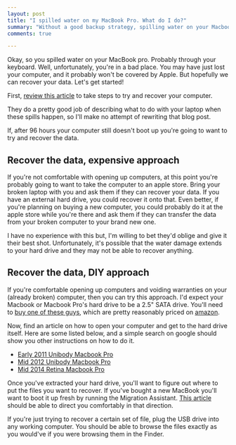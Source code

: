 ```yaml
---
layout: post
title: "I spilled water on my MacBook Pro. What do I do?"
summary: "Without a good backup strategy, spilling water on your Macbook can be devastating. Let's try to recover that laptop, or at least your data."
comments: true

---
```


Okay, so you spilled water on your MacBook pro. Probably through your keyboard. Well, unfortunately, you're in a bad place. You may have just lost your computer, and it probably won't be covered by Apple. But hopefully we can recover your data. Let's get started!

First, [review this article][liquid_damage] to take steps to try and recover your computer.

They do a pretty good job of describing what to do with your laptop when these spills happen, so I'll make no attempt of rewriting that blog post.

If, after 96 hours your computer still doesn't boot up you're going to want to try and recover the data.

## Recover the data, expensive approach

If you're not comfortable with opening up computers, at this point you're probably going to want to take the computer to an apple store. Bring your broken laptop with you and ask them if they can recover your data. If you have an external hard drive, you could recover it onto that. Even better, if you're planning on buying a new computer, you could probably do it at the apple store while you're there and ask them if they can transfer the data from your broken computer to your brand new one.

I have no experience with this but, I'm willing to bet they'd oblige and give it their best shot. Unfortunately, it's possible that the water damage extends to your hard drive and they may not be able to recover anything.

## Recover the data, DIY approach

If you're comfortable opening up computers and voiding warranties on your (already broken) computer, then you can try this approach. I'd expect your Macbook or Macbook Pro's hard drive to be a 2.5" SATA drive. You'll need to [buy one of these guys][sata_drive], which are pretty reasonably priced on [amazon][sata_drive].

Now, find an article on how to open your computer and get to the hard drive itself. Here are some listed below, and a simple search on google should show you other instructions on how to do it.

* [Early 2011 Unibody Macbook Pro][early_2011]
* [Mid 2012 Unibody Macbook Pro][mid_2012]
* [Mid 2014 Retina Macbook Pro][mid_2014]

Once you've extracted your hard drive, you'll want to figure out where to put the files you want to recover. If you've bought a new MacBook you'll want to boot it up fresh by running the Migration Assistant. [This article][migration] should be able to direct you comfortably in that direction.

If you're just trying to recover a certain set of file, plug the USB drive into any working computer. You should be able to browse the files exactly as you would've if you were browsing them in the Finder.

[liquid_damage]: http://osxdaily.com/2014/04/13/water-contact-macbook-prevent-liquid-damage/
[sata_drive]: http://www.amazon.com/StarTech-com-SATA-Drive-Adapter-Cable/dp/B00HJZJI84/ref=sr_1_1?&s=electronics&ie=UTF8&qid=1439277492&sr=1-1&keywords=sata+to+usb  "SATA Drive to USB Cable"
[early_2011]: https://www.ifixit.com/Guide/MacBook+Pro+13-Inch+Unibody+Early+2011+Hard+Drive+Replacement/5119
[mid_2012]: https://www.ifixit.com/Guide/MacBook+Pro+13-Inch+Unibody+Mid+2012+Hard+Drive+Replacement/10378
[mid_2014]: https://www.ifixit.com/Guide/MacBook+Pro+13-Inch+Retina+Display+Mid+2014+SSD+Replacement/27849
[migration]: https://support.apple.com/en-us/HT204350